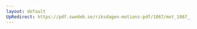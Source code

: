 ```yaml
---
layout: default
UpRedirect: https://pdf.swedeb.se/riksdagen-motions-pdf/1867/mot_1867__ak__00031/mot_1867__ak__00031_002.pdf
---
```


